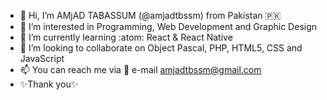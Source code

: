- 👋 Hi, I’m AMjAD TABASSUM (@amjadtbssm) from Pakistan :pakistan:
- 👀 I’m interested in Programming, Web Development and Graphic Design
- 🌱 I’m currently learning :atom: React & React Native
- 💞️ I’m looking to collaborate on Object Pascal, PHP, HTML5, CSS and JavaScript
- 📫 You can reach me via :e-mail: e-mail amjadtbssm@gmail.com
- ✨Thank you✨

<!---
amjadtbssm/amjadtbssm is a ✨ special ✨ repository because its `README.md` (this file) appears on your GitHub profile.
You can click the Preview link to take a look at your changes.
--->
